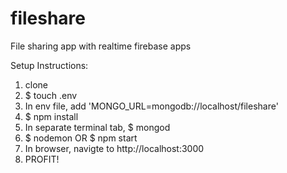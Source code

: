 # fileshare
File sharing app with realtime firebase apps

Setup Instructions:

1. clone
2. $ touch .env
3. In env file, add 'MONGO_URL=mongodb://localhost/fileshare'
4. $ npm install
5. In separate terminal tab, $ mongod
6. $ nodemon OR $ npm start
7. In browser, navigte to http://localhost:3000
8. PROFIT!
